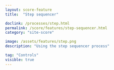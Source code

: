 ```yaml
---
layout: score-feature
title:  "Step sequencer"

doclink: /processes/step.html
permalink: /score/features/step-sequencer.html
category: "site-score"

image: /assets/features/step.png
description: "Using the step sequencer process"

tag: "Controls"
visible: true
---
```


